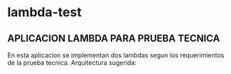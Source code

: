 # lambda-test



## APLICACION LAMBDA PARA PRUEBA TECNICA
En esta aplicacion se implementan dos lambdas segun los requerimientos de la prueba tecnica.
Arquitectura sugerida:
    